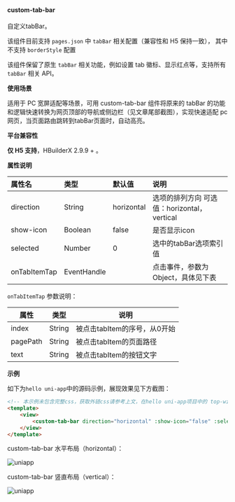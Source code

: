 #### custom-tab-bar

自定义tabBar。

该组件目前支持 ``pages.json`` 中 ``tabBar`` 相关配置（兼容性和 H5 保持一致）， 其中不支持 ``borderStyle`` 配置

该组件保留了原生 ``tabBar`` 相关功能，例如设置 tab 徽标、显示红点等，支持所有 ``tabBar`` 相关 API。

**使用场景**

适用于 PC 宽屏适配等场景，可用 custom-tab-bar 组件将原来的 tabBar 的功能和逻辑快速转换为网页顶部的导航或侧边栏（见文章尾部截图），实现快速适配 pc 网页，当页面路由跳转到tabBar页面时，自动高亮。

**平台兼容性**

__仅 H5 支持__，HBuilderX 2.9.9 + 。

**属性说明**

|属性名|类型|默认值|说明|
|:-|:-|:-|:-|
|direction|String|horizontal|选项的排列方向 可选值：horizontal，vertical|
|show-icon|Boolean|false|是否显示icon|
|selected|Number|0|选中的tabBar选项索引值|
|onTabItemTap|EventHandle||点击事件，参数为Object，具体见下表|

``onTabItemTap`` 参数说明：

|属性|类型|说明|
|---|---|---|
|index|String|被点击tabItem的序号，从0开始|
|pagePath|String|被点击tabItem的页面路径|
|text|String|被点击tabItem的按钮文字|

**示例**

如下为`hello uni-app`中的源码示例，展现效果见下方截图：

```html
<!-- 本示例未包含完整css，获取外链css请参考上文，在hello uni-app项目中的 top-window 查看 -->
<template>
    <view>
        <custom-tab-bar direction="horizontal" :show-icon="false" :selected="selected" @onTabItemTap="onTabItemTap" />
    </view>
</template>
```

custom-tab-bar 水平布局（horizontal）：

![uniapp](https://vkceyugu.cdn.bspapp.com/VKCEYUGU-dc-site/5dc930c0-2580-11eb-8a36-ebb87efcf8c0.png)

custom-tab-bar 竖直布局（vertical）：

![uniapp](https://vkceyugu.cdn.bspapp.com/VKCEYUGU-dc-site/b3b68450-2595-11eb-880a-0db19f4f74bb.png)
